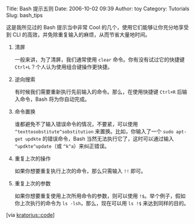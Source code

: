 Title: Bash 提示五则
Date: 2006-10-02 09:39
Author: toy
Category: Tutorials
Slug: bash_tips

这是我所见过的 Bash 提示当中非常 Cool 的几个，使用它们能够让你充分地享受到 CLI 的高效，并免除重复输入的麻烦，从而节省大量地时间。

1.  清屏

    一般来讲，为了清屏，我们通常使用 `clear` 命令。你有没有试过它的快捷键 `Ctrl+L`？个人认为使用组合键操作更快捷。

2.  逆向搜索

    有时候我们需要重新执行先前输入的命令。那么，在使用快捷键 `Ctrl+R` 后输入命令，Bash 将为你自动完成。

3.  命令置换

    谁都避免不了输入错误命令的情况，不要紧，可以使用 `^texttosobstitute^sobstitution` 来置换。比如，你输入了一个 `sudo apt-get updkte` 的错误命令，Bash 当然无法执行它了，这时可以通过输入 `^updkte^update`（或 `^k^a`）来纠正错误。

4.  重复上次的操作

    如果你想要重复执行上次的命令，那么只需输入 `!!` 即可。

5.  重复上次的参数

    如果你想要重复使用上次所用命令的参数，则可以使用 `!$`。举个例子，假如你上次执行的命令为 `ls -lsh`，那么，现在可以用 `ls !$` 来达到同样的目的。

[via [kratorius::code](http://kratcode.wordpress.com/2006/10/01/bash-tips/)]
